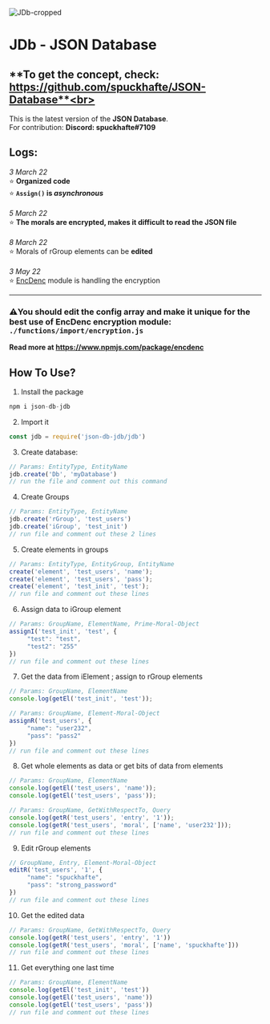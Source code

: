 ![JDb-cropped](https://user-images.githubusercontent.com/70335252/166429064-235decd8-a4ad-4e06-85ef-b4cc81a1d446.jpeg)

# JDb - JSON Database
## **To get the concept, check:<br/> https://github.com/spuckhafte/JSON-Database**<br>
This is the latest version of the **JSON Database**.<br>
For contribution: **Discord: spuckhafte#7109**

## Logs:
*3 March 22*<br/>
⭐ **Organized code<br/>**
⭐ **`Assign()` is *asynchronous***<br/><br/>
*5 March 22*<br/>
⭐ **The morals are encrypted, makes it difficult to read the JSON file**<br/><br/>
*8 March 22*<br/>
⭐ Morals of rGroup elements can be **edited**<br/><br/>
*3 May 22*<br/>
⭐ <a href='https://www.npmjs.com/package/encdenc'>EncDenc<a/> module is handling the encryption
<hr>

### ⚠️You should edit the config array and make it unique for the best use of EncDenc encryption module:<br/> `./functions/import/encryption.js`
**Read more at https://www.npmjs.com/package/encdenc**

## How To Use?
1. Install the package
```js 
npm i json-db-jdb
```

2. Import it
```js
const jdb = require('json-db-jdb/jdb')
```
3. Create database:
```js
// Params: EntityType, EntityName
jdb.create('Db', 'myDatabase')
// run the file and comment out this command
```
4. Create Groups
```js
// Params: EntityType, EntityName
jdb.create('rGroup', 'test_users')
jdb.create('iGroup', 'test_init')
// run file and comment out these 2 lines
```
5. Create elements in groups
```js
// Params: EntityType, EntityGroup, EntityName
create('element', 'test_users', 'name');
create('element', 'test_users', 'pass');
create('element', 'test_init', 'test');
// run file and comment out these lines
```
6. Assign data to iGroup element
```js
// Params: GroupName, ElementName, Prime-Moral-Object 
assignI('test_init', 'test', {
     "test": "test",
     "test2": "255"
})
// run file and comment out these lines
```
7. Get the data from iElement ; assign to rGroup elements
```js
// Params: GroupName, ElementName
console.log(getEl('test_init', 'test'));

// Params: GroupName, Element-Moral-Object
assignR('test_users', {
     "name": "user232",
     "pass": "pass2"
})
// run file and comment out these lines
```
8. Get whole elements as data or get bits of data from elements
```js
// Params: GroupName, ElementName
console.log(getEl('test_users', 'name'));
console.log(getEl('test_users', 'pass'));

// Params: GroupName, GetWithRespectTo, Query
console.log(getR('test_users', 'entry', '1'));
console.log(getR('test_users', 'moral', ['name', 'user232']));
// run file and comment out these lines
```
9. Edit rGroup elements
```js
// GroupName, Entry, Element-Moral-Object
editR('test_users', '1', {
     "name": "spuckhafte",
     "pass": "strong_password"
})
// run file and comment out these lines
```
10. Get the edited data
```js
// Params: GroupName, GetWithRespectTo, Query
console.log(getR('test_users', 'entry', '1'))
console.log(getR('test_users', 'moral', ['name', 'spuckhafte']))
// run file and comment out these lines
```
11. Get everything one last time
```js
// Params: GroupName, ElementName
console.log(getEl('test_init', 'test'))
console.log(getEl('test_users', 'name'))
console.log(getEl('test_users', 'pass'))
// run file and comment out these lines
```

